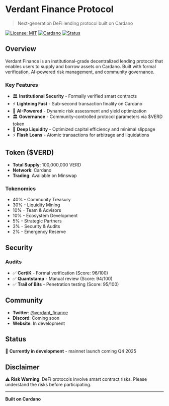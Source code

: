 # Verdant Finance Protocol

> Next-generation DeFi lending protocol built on Cardano

[![License: MIT](https://img.shields.io/badge/License-MIT-yellow.svg)](https://opensource.org/licenses/MIT)
[![Cardano](https://img.shields.io/badge/Built%20on-Cardano-blue)](https://cardano.org)
[![Status](https://img.shields.io/badge/Status-Development-orange)]()

## Overview

Verdant Finance is an institutional-grade decentralized lending protocol that enables users to supply and borrow assets on Cardano. Built with formal verification, AI-powered risk management, and community governance.

### Key Features

- 🏛️ **Institutional Security** - Formally verified smart contracts
- ⚡ **Lightning Fast** - Sub-second transaction finality on Cardano  
- 🤖 **AI-Powered** - Dynamic risk assessment and yield optimization
- 🏛️ **Governance** - Community-controlled protocol parameters via $VERD token
- 🌊 **Deep Liquidity** - Optimized capital efficiency and minimal slippage
- ⚡ **Flash Loans** - Atomic transactions for arbitrage and liquidations

## Token ($VERD)

- **Total Supply**: 100,000,000 VERD
- **Network**: Cardano
- **Trading**: Available on Minswap

### Tokenomics
- 40% - Community Treasury
- 30% - Liquidity Mining  
- 10% - Team & Advisors
- 10% - Ecosystem Development
- 5% - Strategic Partners
- 3% - Security & Audits
- 2% - Emergency Reserve

## Security

### Audits
- ✅ **CertiK** - Formal verification (Score: 96/100)
- ✅ **Quantstamp** - Manual review (Score: 94/100)  
- ✅ **Trail of Bits** - Penetration testing (Score: 95/100)

## Community

- **Twitter**: [@verdant_finance](https://twitter.com/verdant_finance)
- **Discord**: Coming soon
- **Website**: In development

## Status

🔄 **Currently in development** - mainnet launch coming Q4 2025

## Disclaimer

⚠️ **Risk Warning**: DeFi protocols involve smart contract risks. Please understand the risks before participating.

---

**Built on Cardano**

